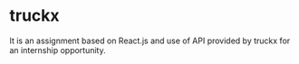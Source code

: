 # truckx
It is an assignment based on React.js and use of API provided by truckx for an internship opportunity.
